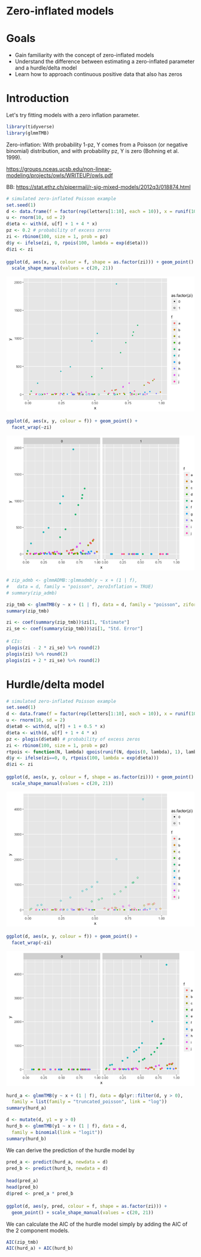 
Zero-inflated models
====================

Goals
=====

-   Gain familiarity with the concept of zero-inflated models
-   Understand the difference between estimating a zero-inflated parameter and a hurdle/delta model
-   Learn how to approach continuous positive data that also has zeros

Introduction
============

Let's try fitting models with a zero inflation parameter.

``` r
library(tidyverse)
library(glmmTMB)
```

Zero-inflation: With probability 1-pz, Y comes from a Poisson (or negative binomial) distribution, and with probability pz, Y is zero (Bohning et al. 1999).

<https://groups.nceas.ucsb.edu/non-linear-modeling/projects/owls/WRITEUP/owls.pdf>

BB: <https://stat.ethz.ch/pipermail/r-sig-mixed-models/2012q3/018874.html>

``` r
# simulated zero-inflated Poisson example
set.seed(1)
d <- data.frame(f = factor(rep(letters[1:10], each = 10)), x = runif(100))
u <- rnorm(10, sd = 2)
d$eta <- with(d, u[f] + 1 + 4 * x)
pz <- 0.2 # probability of excess zeros
zi <- rbinom(100, size = 1, prob = pz)
d$y <- ifelse(zi, 0, rpois(100, lambda = exp(d$eta)))
d$zi <- zi

ggplot(d, aes(x, y, colour = f, shape = as.factor(zi))) + geom_point() +
  scale_shape_manual(values = c(20, 21))
```

![](13-zero-inflation_files/figure-markdown_github/unnamed-chunk-2-1.png)

``` r
ggplot(d, aes(x, y, colour = f)) + geom_point() +
  facet_wrap(~zi)
```

![](13-zero-inflation_files/figure-markdown_github/unnamed-chunk-2-2.png)

``` r
# zip_admb <- glmmADMB::glmmadmb(y ~ x + (1 | f), 
#   data = d, family = "poisson", zeroInflation = TRUE)
# summary(zip_admb)
```

``` r
zip_tmb <- glmmTMB(y ~ x + (1 | f), data = d, family = "poisson", ziformula = ~ 1)
summary(zip_tmb)
```

``` r
zi <- coef(summary(zip_tmb))$zi[1, "Estimate"]
zi_se <- coef(summary(zip_tmb))$zi[1, "Std. Error"]

# CIs:
plogis(zi - 2 * zi_se) %>% round(2)
plogis(zi) %>% round(2)
plogis(zi + 2 * zi_se) %>% round(2)
```

Hurdle/delta model
==================

``` r
# simulated zero-inflated Poisson example
set.seed(1)
d <- data.frame(f = factor(rep(letters[1:10], each = 10)), x = runif(100))
u <- rnorm(10, sd = 2)
d$eta0 <- with(d, u[f] + 1 + 0.5 * x)
d$eta <- with(d, u[f] + 1 + 4 * x)
pz <- plogis(d$eta0) # probability of excess zeros
zi <- rbinom(100, size = 1, prob = pz)
rtpois <- function(N, lambda) qpois(runif(N, dpois(0, lambda), 1), lambda)
d$y <- ifelse(zi==0, 0, rtpois(100, lambda = exp(d$eta)))
d$zi <- zi

ggplot(d, aes(x, y, colour = f, shape = as.factor(zi))) + geom_point() +
  scale_shape_manual(values = c(20, 21))
```

![](13-zero-inflation_files/figure-markdown_github/unnamed-chunk-6-1.png)

``` r
ggplot(d, aes(x, y, colour = f)) + geom_point() +
  facet_wrap(~zi)
```

![](13-zero-inflation_files/figure-markdown_github/unnamed-chunk-6-2.png)

``` r
hurd_a <- glmmTMB(y ~ x + (1 | f), data = dplyr::filter(d, y > 0), 
  family = list(family = "truncated_poisson", link = "log"))
summary(hurd_a)
```

``` r
d <- mutate(d, y1 = y > 0)
hurd_b <- glmmTMB(y1 ~ x + (1 | f), data = d, 
  family = binomial(link = "logit"))
summary(hurd_b)
```

We can derive the prediction of the hurdle model by

``` r
pred_a <- predict(hurd_a, newdata = d)
pred_b <- predict(hurd_b, newdata = d)

head(pred_a)
head(pred_b)
d$pred <- pred_a * pred_b

ggplot(d, aes(y, pred, colour = f, shape = as.factor(zi))) + 
  geom_point() + scale_shape_manual(values = c(20, 21))
```

We can calculate the AIC of the hurdle model simply by adding the AIC of the 2 component models.

``` r
AIC(zip_tmb)
AIC(hurd_a) + AIC(hurd_b)
```
